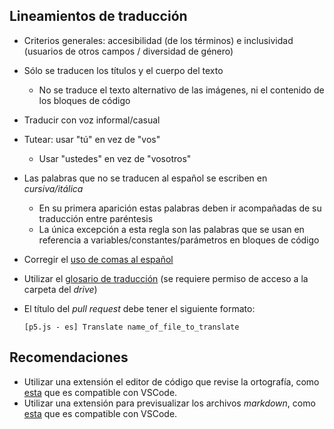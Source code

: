 ## Lineamientos de traducción

- Criterios generales: accesibilidad (de los términos) e inclusividad (usuarios de otros campos / diversidad de género)
- Sólo se traducen los títulos y el cuerpo del texto
  + No se traduce el texto alternativo de las imágenes, ni el contenido de los bloques de código
- Traducir con voz informal/casual
- Tutear: usar "tú" en vez de "vos"
  + Usar "ustedes" en vez de "vosotros"
- Las palabras que no se traducen al español se escriben en _cursiva/itálica_
  + En su primera aparición estas palabras deben ir acompañadas de su traducción entre paréntesis
  + La única excepción a esta regla son las palabras que se usan en referencia a variables/constantes/parámetros en bloques de código
- Corregir el [uso de comas al español](https://elblogdeidiomas.es/11-reglas-como-usar-coma-en-espanol/)
- Utilizar el [glosario de traducción]() (se requiere permiso de acceso a la carpeta del _drive_)
- El título del _pull request_ debe tener el siguiente formato:

    `[p5.js - es] Translate name_of_file_to_translate`

## Recomendaciones

- Utilizar una extensión el editor de código que revise la ortografía, como [esta](https://marketplace.visualstudio.com/items?itemName=streetsidesoftware.code-spell-checker-spanish) que es compatible con VSCode.
- Utilizar una extensión para previsualizar los archivos _markdown_, como [esta](https://marketplace.visualstudio.com/items?itemName=bierner.markdown-preview-github-styles) que es compatible con VSCode.
